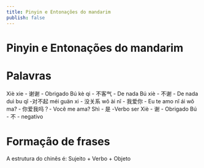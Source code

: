 ```yaml
---
title: Pinyin e Entonações do mandarim
publish: false 
---
```


# Pinyin e Entonações do mandarim


# Palavras
Xiè xie - 谢谢 - Obrigado
Bú kè qi - 不客气 - De nada
Bú xiè - 不谢 - De nada
duì bu qĭ -对不起
méi guän xi - 没关系
wŏ ài nĭ - 我爱你 - Eu te amo
nĭ ái wŏ ma? - 你爱我吗？- Você me ama?
Shì - 是 -Verbo ser
Xiè - 谢 - Obrigado
Bú - 不  - negativo 

# Formação de frases
A estrutura do chinês é:
Sujeito + Verbo + Objeto